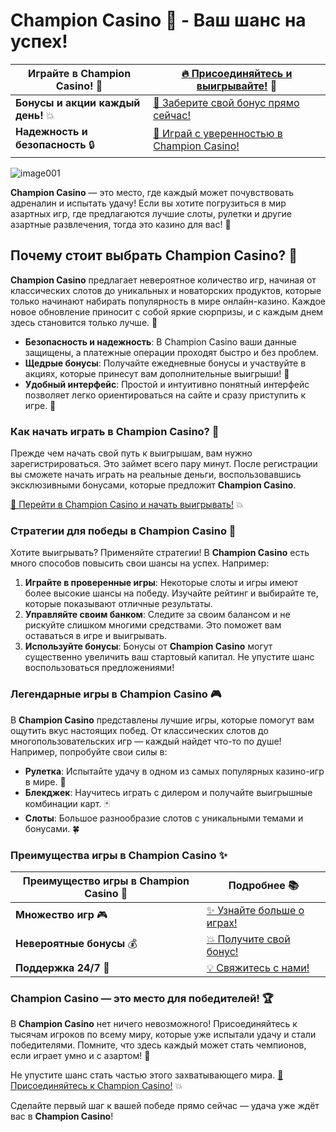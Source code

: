 
# Champion Casino 🎰 - Ваш шанс на успех!

| **Играйте в Champion Casino!** 🎲 | [🔥 Присоединяйтесь и выигрывайте!](https://tinyurl.com/y4c3nkh5) 🎉 |  
|----------------------------------|---------------------------------------------------------------|  
| **Бонусы и акции каждый день!** 💥 | [🎰 Заберите свой бонус прямо сейчас!](https://tinyurl.com/y4c3nkh5) |  
| **Надежность и безопасность** 🔒 | [🎯 Играй с уверенностью в Champion Casino!](https://tinyurl.com/y4c3nkh5) |  

![image001](https://github.com/user-attachments/assets/e9a3c1f0-72f4-4b9b-b39c-8cd778b40c0c)

**Champion Casino** — это место, где каждый может почувствовать адреналин и испытать удачу! Если вы хотите погрузиться в мир азартных игр, где предлагаются лучшие слоты, рулетки и другие азартные развлечения, тогда это казино для вас! 🌟

## Почему стоит выбрать Champion Casino? 🎉

**Champion Casino** предлагает невероятное количество игр, начиная от классических слотов до уникальных и новаторских продуктов, которые только начинают набирать популярность в мире онлайн-казино. Каждое новое обновление приносит с собой яркие сюрпризы, и с каждым днем здесь становится только лучше. 💎

- **Безопасность и надежность**: В Champion Casino ваши данные защищены, а платежные операции проходят быстро и без проблем.
- **Щедрые бонусы**: Получайте ежедневные бонусы и участвуйте в акциях, которые принесут вам дополнительные выигрыши! 💸
- **Удобный интерфейс**: Простой и интуитивно понятный интерфейс позволяет легко ориентироваться на сайте и сразу приступить к игре. 🚀

### Как начать играть в Champion Casino? 🎰

Прежде чем начать свой путь к выигрышам, вам нужно зарегистрироваться. Это займет всего пару минут. После регистрации вы сможете начать играть на реальные деньги, воспользовавшись эксклюзивными бонусами, которые предложит **Champion Casino**. 

[🔗 Перейти в Champion Casino и начать выигрывать!](https://tinyurl.com/y4c3nkh5) 💥

### Стратегии для победы в Champion Casino 🎲

Хотите выигрывать? Применяйте стратегии! В **Champion Casino** есть много способов повысить свои шансы на успех. Например:

1. **Играйте в проверенные игры**: Некоторые слоты и игры имеют более высокие шансы на победу. Изучайте рейтинг и выбирайте те, которые показывают отличные результаты.
2. **Управляйте своим банком**: Следите за своим балансом и не рискуйте слишком многими средствами. Это поможет вам оставаться в игре и выигрывать.
3. **Используйте бонусы**: Бонусы от **Champion Casino** могут существенно увеличить ваш стартовый капитал. Не упустите шанс воспользоваться предложениями!

### Легендарные игры в **Champion Casino** 🎮

В **Champion Casino** представлены лучшие игры, которые помогут вам ощутить вкус настоящих побед. От классических слотов до многопользовательских игр — каждый найдет что-то по душе! Например, попробуйте свои силы в:

- **Рулетка**: Испытайте удачу в одном из самых популярных казино-игр в мире. 🎡
- **Блекджек**: Научитесь играть с дилером и получайте выигрышные комбинации карт. 🃏
- **Слоты**: Большое разнообразие слотов с уникальными темами и бонусами. 🍀

### Преимущества игры в **Champion Casino** ✨

| Преимущество игры в Champion Casino 🎰 | Подробнее 📚 |  
|-------------------------------------|-------------|  
| **Множество игр** 🎮 | [✨ Узнайте больше о играх!](https://tinyurl.com/y4c3nkh5) |  
| **Невероятные бонусы** 💰 | [💥 Получите свой бонус!](https://tinyurl.com/y4c3nkh5) |  
| **Поддержка 24/7** 💬 | [💡 Свяжитесь с нами!](https://tinyurl.com/y4c3nkh5) |  

### Champion Casino — это место для победителей! 🏆

В **Champion Casino** нет ничего невозможного! Присоединяйтесь к тысячам игроков по всему миру, которые уже испытали удачу и стали победителями. Помните, что здесь каждый может стать чемпионов, если играет умно и с азартом! 🏅

Не упустите шанс стать частью этого захватывающего мира. [🎯 Присоединяйтесь к Champion Casino!](https://tinyurl.com/y4c3nkh5) 💥

Сделайте первый шаг к вашей победе прямо сейчас — удача уже ждёт вас в **Champion Casino**!
